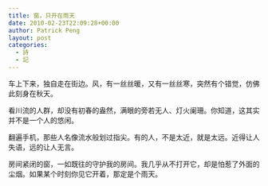 ```yaml
---
title: 窗，只开在雨天
date: 2010-02-23T22:09:28+00:00
author: Patrick Peng
layout: post
categories:
  - 詩
  - 記
---
```

车上下来，独自走在街边。风，有一丝丝暖，又有一丝丝寒，突然有个错觉，仿佛此刻身在秋天。

看川流的人群，却没有初春的盎然，满眼的旁若无人、灯火阑珊。你知道，这其实并不是一个人的悠闲。

翻遍手机，那些人名像流水般划过指尖。有的人，不是太近，就是太远。近得让人失语，远的让人无言。

房间紧闭的窗，一如既往的守护我的房间。我几乎从不打开它，却是怕惹了外面的尘烟。如果某个时刻你见它开着，那定是个雨天。